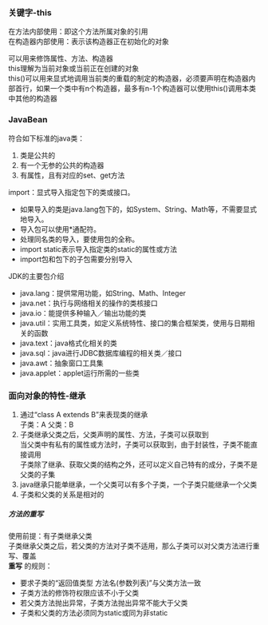 ### 关键字-this
在方法内部使用：即这个方法所属对象的引用     
在构造器内部使用：表示该构造器正在初始化的对象

可以用来修饰属性、方法、构造器    
this理解为当前对象或当前正在创建的对象     
this()可以用来显式地调用当前类的重载的制定的构造器，必须要声明在构造器内部首行，如果一个类中有n个构造器，最多有n-1个构造器可以使用this()调用本类中其他的构造器

### JavaBean
符合如下标准的java类：
1. 类是公共的
2. 有一个无参的公共的构造器
3. 有属性，且有对应的set、get方法

import：显式导入指定包下的类或接口。
* 如果导入的类是java.lang包下的，如System、String、Math等，不需要显式地导入。
* 导入包可以使用*通配符。
* 处理同名类的导入，要使用包的全称。
* import static表示导入指定类的static的属性或方法
* import包和包下的子包需要分别导入

JDK的主要包介绍
* java.lang：提供常用功能，如String、Math、Integer
* java.net：执行与网络相关的操作的类核接口
* java.io：能提供多种输入／输出功能的类
* java.util：实用工具类，如定义系统特性、接口的集合框架类，使用与日期相关的函数
* java.text：java格式化相关的类
* java.sql：java进行JDBC数据库编程的相关类／接口
* java.awt：抽象窗口工具集
* java.applet：applet运行所需的一些类

### 面向对象的特性-继承
1. 通过“class A extends B”来表现类的继承     
子类：A 父类：B
2. 子类继承父类之后，父类声明的属性、方法，子类可以获取到    
当父类中有私有的属性或方法时，子类可以获取到，由于封装性，子类不能直接调用     
子类除了继承、获取父类的结构之外，还可以定义自己特有的成分，子类不是父类的子集
4. java继承只能单继承，一个父类可以有多个子类，一个子类只能继承一个父类
5. 子类和父类的关系是相对的

##### 方法的重写
使用前提：有子类继承父类    
子类继承父类之后，若父类的方法对子类不适用，那么子类可以对父类方法进行重写、覆盖     
**重写** 的规则：
* 要求子类的“返回值类型 方法名(参数列表)”与父类方法一致
* 子类方法的修饰符权限应该不小于父类
* 若父类方法抛出异常，子类方法抛出异常不能大于父类
* 子类和父类的方法必须同为static或同为非static
